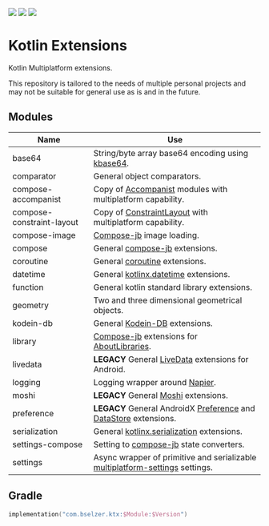 ![](https://img.shields.io/badge/targets-Android%2FJVM-informational)
![](https://img.shields.io/github/v/release/Woody230/KotlinExtensions)
![](https://img.shields.io/github/license/Woody230/KotlinExtensions)

# Kotlin Extensions

Kotlin Multiplatform extensions.

This repository is tailored to the needs of multiple personal projects and may not be suitable for general use as is and in the future.

## Modules

| Name | Use |
| ---- | --- |
| base64 | String/byte array base64 encoding using [kbase64](https://github.com/jershell/kbase64). |
| comparator | General object comparators. |
| compose-accompanist | Copy of [Accompanist](https://github.com/google/accompanist) modules with multiplatform capability. |
| compose-constraint-layout | Copy of [ConstraintLayout](https://github.com/androidx/constraintlayout) with multiplatform capability. |
| compose-image | [Compose-jb](https://github.com/JetBrains/compose-jb) image loading. |
| compose | General [compose-jb](https://github.com/JetBrains/compose-jb) extensions. |
| coroutine | General [coroutine](https://kotlinlang.org/docs/coroutines-overview.html) extensions. |
| datetime | General [kotlinx.datetime](https://github.com/Kotlin/kotlinx-datetime) extensions. |
| function | General kotlin standard library extensions. |
| geometry | Two and three dimensional geometrical objects. |
| kodein-db | General [Kodein-DB](https://github.com/Kodein-Framework/Kodein-DB) extensions. |
| library | [Compose-jb](https://github.com/JetBrains/compose-jb) extensions for [AboutLibraries](https://github.com/mikepenz/AboutLibraries).
| livedata | **LEGACY** General [LiveData](https://developer.android.com/topic/libraries/architecture/livedata) extensions for Android. |
| logging | Logging wrapper around [Napier](https://github.com/AAkira/Napier). |
| moshi | **LEGACY** General [Moshi](https://github.com/square/moshi) extensions. |
| preference | **LEGACY** General AndroidX [Preference](https://developer.android.com/jetpack/androidx/releases/preference/) and [DataStore](https://developer.android.com/jetpack/androidx/releases/datastore) extensions. |
| serialization | General [kotlinx.serialization](https://github.com/Kotlin/kotlinx.serialization) extensions. |
| settings-compose | Setting to [compose-jb](https://github.com/JetBrains/compose-jb) state converters.
| settings | Async wrapper of primitive and serializable [multiplatform-settings](https://github.com/russhwolf/multiplatform-settings) settings. |

## Gradle

```kotlin
implementation("com.bselzer.ktx:$Module:$Version")
```